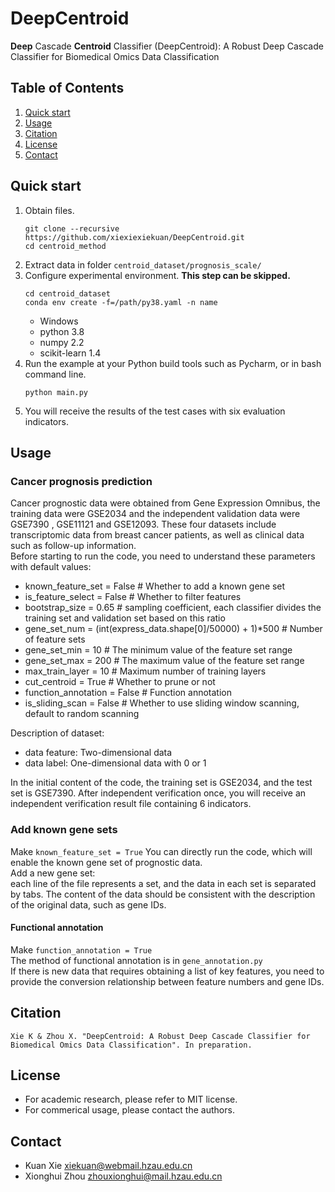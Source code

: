 # DeepCentroid
**Deep** Cascade **Centroid** Classifier (DeepCentroid): A Robust Deep Cascade Classifier for Biomedical Omics Data Classification

## Table of Contents
1. [Quick start](#Quick-start)
2. [Usage](#Usage)
3. [Citation](#Citation)
4. [License](#License)
5. [Contact](#Contact)

## Quick start
1. Obtain files.  
	```
	git clone --recursive https://github.com/xiexiexiekuan/DeepCentroid.git
	cd centroid_method
	```
2. Extract data in folder ```centroid_dataset/prognosis_scale/```
3. Configure experimental environment. **This step can be skipped.**  
	```
	cd centroid_dataset
	conda env create -f=/path/py38.yaml -n name
	```
	* Windows
	* python 3.8 
	* numpy 2.2
	* scikit-learn 1.4
4. Run the example at your Python build tools such as Pycharm, or in bash command line.  
	```
	python main.py
	```  
5. You will receive the results of the test cases with six evaluation indicators.

## Usage

### Cancer prognosis prediction
Cancer prognostic data were obtained from Gene Expression Omnibus, the training data were GSE2034 and the independent validation data were GSE7390 , GSE11121 and GSE12093. These four datasets include transcriptomic data from breast cancer patients, as well as clinical data such as follow-up information.  
Before starting to run the code, you need to understand these parameters with default  values:  

* known_feature_set = False  # Whether to add a known gene set
* is_feature_select = False  # Whether to filter features
* bootstrap_size = 0.65  # sampling coefficient, each classifier divides the training set and validation set based on this ratio
* gene_set_num = (int(express_data.shape[0]/50000) + 1)*500  # Number of feature sets
* gene_set_min = 10  # The minimum value of the feature set range
* gene_set_max = 200  # The maximum value of the feature set range
* max_train_layer = 10  # Maximum number of training layers
* cut_centroid = True  # Whether to prune or not
* function_annotation = False  # Function annotation
* is_sliding_scan = False  # Whether to use sliding window scanning, default to random scanning

Description of dataset:  
* data feature: Two-dimensional data
* data label: One-dimensional data with 0 or 1

In the initial content of the code, the training set is GSE2034, and the test set is GSE7390. After independent verification once, you will receive an independent verification result file containing 6 indicators. 

### Add known gene sets
Make ```known_feature_set = True```
You can directly run the code, which will enable the known gene set of prognostic data.  
Add a new gene set:  
each line of the file represents a set, and the data in each set is separated by tabs. The content of the data should be consistent with the description of the original data, such as gene IDs.
#### Functional annotation
Make ```function_annotation = True```  
The method of functional annotation is in ```gene_annotation.py```  
If there is new data that requires obtaining a list of key features, you need to provide the conversion relationship between feature numbers and gene IDs.

## Citation
```
Xie K & Zhou X. "DeepCentroid: A Robust Deep Cascade Classifier for Biomedical Omics Data Classification". In preparation.
```
## License
* For academic research, please refer to MIT license.
* For commerical usage, please contact the authors.

## Contact
* Kuan Xie <xiekuan@webmail.hzau.edu.cn>
* Xionghui Zhou <zhouxionghui@mail.hzau.edu.cn>

